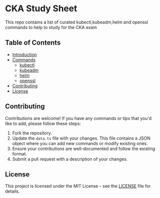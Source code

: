 # CKA Study Sheet
This repo contains a list of curated kubectl,kubeadm,helm and openssl commands to help to study for the CKA exam

## Table of Contents

- [Introduction](#introduction)
- [Commands](#commands)
  - [kubectl](#kubectl)
  - [kubeadm](#kubeadm)
  - [helm](#helm)
  - [openssl](#openssl)
- [Contributing](#contributing)
- [License](#license)

## Contributing

Contributions are welcome! If you have any commands or tips that you'd like to add, please follow these steps:

1. Fork the repository.
2. Update the `data.ts` file with your changes. This file contains a JSON object where you can add new commands or modify existing ones.
3. Ensure your contributions are well-documented and follow the existing format.
4. Submit a pull request with a description of your changes.

## License

This project is licensed under the MIT License - see the [LICENSE](LICENSE) file for details.